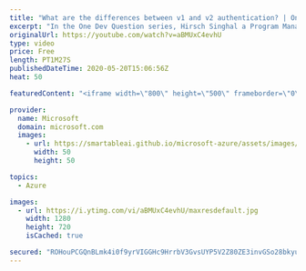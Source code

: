 ```yaml
---
title: "What are the differences between v1 and v2 authentication? | One Dev Question: Hirsch Singhal"
excerpt: "In the One Dev Question series, Hirsch Singhal a Program Manager working on the Microsoft identity platform, explains the evolution of the Azure Active Directory (Azure AD) developer platform to the Microsoft identity platform.    For more information, visit: https://docs.microsoft.com/azure/active-directory/develop/about-microsoft-identity-platform?WT.mc_id=onedevquestion-c9-AzureIdent"
originalUrl: https://youtube.com/watch?v=aBMUxC4evhU
type: video
price: Free
length: PT1M27S
publishedDateTime: 2020-05-20T15:06:56Z
heat: 50

featuredContent: "<iframe width=\"800\" height=\"500\" frameborder=\"0\" src=\"https://www.youtube.com/embed/aBMUxC4evhU\" allow=\"accelerometer; autoplay; encrypted-media; gyroscope; picture-in-picture\" allowfullscreen></iframe>"

provider:
  name: Microsoft
  domain: microsoft.com
  images:
    - url: https://smartableai.github.io/microsoft-azure/assets/images/organizations/microsoft.com-50x50.jpg
      width: 50
      height: 50

topics:
  - Azure

images:
  - url: https://i.ytimg.com/vi/aBMUxC4evhU/maxresdefault.jpg
    width: 1280
    height: 720
    isCached: true

secured: "ROHouPCGQnBLmk4i0f9yrVIGGHc9HrrbV3GvsUYP5V2Z80ZE3invGSo28bkyuQFwR7FIv3SUDq46PKyEZMaiJJCZtkGMSYXWxL81YiFobKmt+FKZ3IFIDFeO/fPr6zUp13CDBRmlzsHxZMRKfifSgBKFIeXj9pLWXxzHqEE6IUv17+GhRbtd+OsZ/c/xGWfMryqGigHsvVb6Ou878rMurJbkiAzp+ZR2Tih63trza1qaGvmuFNJeShvObI2hpyfjBbBrDbGJz+s9Vf0PYi/Pc+MTWKx1dE4Esgb++ELKBoR5ZlYUzgLdzZLNJzGcTMCsyuRWBuIpupmKZrI5u3b1TdQrCvYeO7Pi9PPE9abxlLurIkbM8Pr+Ly5HVwZGBfOuyv1xD5vQf1wrx+YzSkKPdbKUBZUiq4pb7mBWjzMKVUc=;rjzKVn19zo2BT/40d0jc4Q=="
---
```


